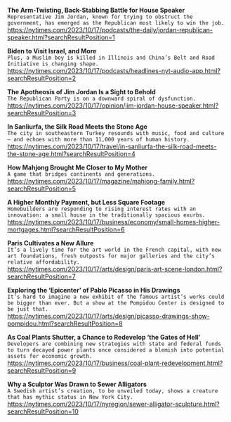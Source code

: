 **The Arm-Twisting, Back-Stabbing Battle for House Speaker**\
`Representative Jim Jordan, known for trying to obstruct the government, has emerged as the Republican most likely to win the job.`\
https://nytimes.com/2023/10/17/podcasts/the-daily/jordan-republican-speaker.html?searchResultPosition=1

**Biden to Visit Israel, and More**\
`Plus, a Muslim boy is killed in Illinois and China’s Belt and Road Initiative is changing shape.`\
https://nytimes.com/2023/10/17/podcasts/headlines-nyt-audio-app.html?searchResultPosition=2

**The Apotheosis of Jim Jordan Is a Sight to Behold**\
`The Republican Party is on a downward spiral of dysfunction.`\
https://nytimes.com/2023/10/17/opinion/jim-jordan-house-speaker.html?searchResultPosition=3

**In Sanliurfa, the Silk Road Meets the Stone Age**\
`The city in southeastern Turkey resounds with music, food and culture — and echoes with more than 11,000 years of human history.`\
https://nytimes.com/2023/10/17/travel/in-sanliurfa-the-silk-road-meets-the-stone-age.html?searchResultPosition=4

**How Mahjong Brought Me Closer to My Mother**\
`A game that bridges continents and generations.`\
https://nytimes.com/2023/10/17/magazine/mahjong-family.html?searchResultPosition=5

**A Higher Monthly Payment, but Less Square Footage**\
`Homebuilders are responding to rising interest rates with an innovation: a small house in the traditionally spacious exurbs.`\
https://nytimes.com/2023/10/17/business/economy/small-homes-higher-mortgages.html?searchResultPosition=6

**Paris Cultivates a New Allure**\
`It’s a lively time for the art world in the French capital, with new art foundations, fresh outposts for major galleries and the city’s relative affordability.`\
https://nytimes.com/2023/10/17/arts/design/paris-art-scene-london.html?searchResultPosition=7

**Exploring the ‘Epicenter’ of Pablo Picasso in His Drawings**\
`It’s hard to imagine a new exhibit of the famous artist’s works could be bigger than ever. But a show at the Pompidou Center is designed to be just that.`\
https://nytimes.com/2023/10/17/arts/design/picasso-drawings-show-pompidou.html?searchResultPosition=8

**As Coal Plants Shutter, a Chance to Redevelop ‘the Gates of Hell’**\
`Developers are combining new strategies with state and federal funds to turn decayed power plants once considered a blemish into potential assets for economic growth.`\
https://nytimes.com/2023/10/17/business/coal-plant-redevelopment.html?searchResultPosition=9

**Why a Sculptor Was Drawn to Sewer Alligators**\
`A Swedish artist’s creation, to be unveiled today, shows a creature that has mythic status in New York City.`\
https://nytimes.com/2023/10/17/nyregion/sewer-alligator-sculpture.html?searchResultPosition=10

